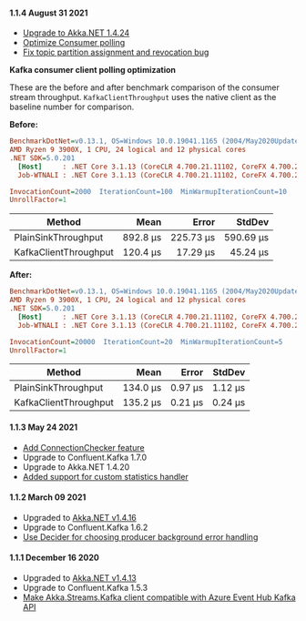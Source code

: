 #### 1.1.4 August 31 2021 ####

* [Upgrade to Akka.NET 1.4.24](https://github.com/akkadotnet/akka.net/releases/tag/1.4.24)
* [Optimize Consumer polling](https://github.com/akkadotnet/Akka.Streams.Kafka/pull/217)
* [Fix topic partition assignment and revocation bug](https://github.com/akkadotnet/Akka.Streams.Kafka/pull/221)

__Kafka consumer client polling optimization__

These are the before and after benchmark comparison of the consumer stream throughput.
`KafkaClientThroughput` uses the native client as the baseline number for comparison.

__Before:__
``` ini
BenchmarkDotNet=v0.13.1, OS=Windows 10.0.19041.1165 (2004/May2020Update/20H1)
AMD Ryzen 9 3900X, 1 CPU, 24 logical and 12 physical cores
.NET SDK=5.0.201
  [Host]     : .NET Core 3.1.13 (CoreCLR 4.700.21.11102, CoreFX 4.700.21.11602), X64 RyuJIT
  Job-WTNALI : .NET Core 3.1.13 (CoreCLR 4.700.21.11102, CoreFX 4.700.21.11602), X64 RyuJIT

InvocationCount=2000  IterationCount=100  MinWarmupIterationCount=10  
UnrollFactor=1  
```

|                Method |     Mean |     Error |    StdDev |
|---------------------- |---------:|----------:|----------:|
|   PlainSinkThroughput | 892.8 μs | 225.73 μs | 590.69 μs |
| KafkaClientThroughput | 120.4 μs |  17.29 μs |  45.24 μs |


__After:__
``` ini
BenchmarkDotNet=v0.13.1, OS=Windows 10.0.19041.1165 (2004/May2020Update/20H1)
AMD Ryzen 9 3900X, 1 CPU, 24 logical and 12 physical cores
.NET SDK=5.0.201
  [Host]     : .NET Core 3.1.13 (CoreCLR 4.700.21.11102, CoreFX 4.700.21.11602), X64 RyuJIT
  Job-WTNALI : .NET Core 3.1.13 (CoreCLR 4.700.21.11102, CoreFX 4.700.21.11602), X64 RyuJIT

InvocationCount=20000  IterationCount=20  MinWarmupIterationCount=5  
UnrollFactor=1  
```

|                Method |     Mean |   Error |  StdDev |
|---------------------- |---------:|--------:|--------:|
|   PlainSinkThroughput | 134.0 μs | 0.97 μs | 1.12 μs |
| KafkaClientThroughput | 135.2 μs | 0.21 μs | 0.24 μs |


#### 1.1.3 May 24 2021 ####

* [Add ConnectionChecker feature](https://github.com/akkadotnet/Akka.Streams.Kafka/pull/190)
* Upgrade to Confluent.Kafka 1.7.0
* Upgrade to Akka.NET 1.4.20
* [Added support for custom statistics handler](https://github.com/akkadotnet/Akka.Streams.Kafka/pull/204)

#### 1.1.2 March 09 2021 ####

* Upgraded to [Akka.NET v1.4.16](https://github.com/akkadotnet/akka.net/releases/tag/1.4.16)
* Upgrade to Confluent.Kafka 1.6.2
* [Use Decider for choosing producer background error handling](https://github.com/akkadotnet/Akka.Streams.Kafka/pull/185)

#### 1.1.1 December 16 2020 ####

* Upgraded to [Akka.NET v1.4.13](https://github.com/akkadotnet/akka.net/releases/tag/1.4.13)
* Upgrade to Confluent.Kafka 1.5.3
* [Make Akka.Streams.Kafka client compatible with Azure Event Hub Kafka API](https://github.com/akkadotnet/Akka.Streams.Kafka/pull/167)